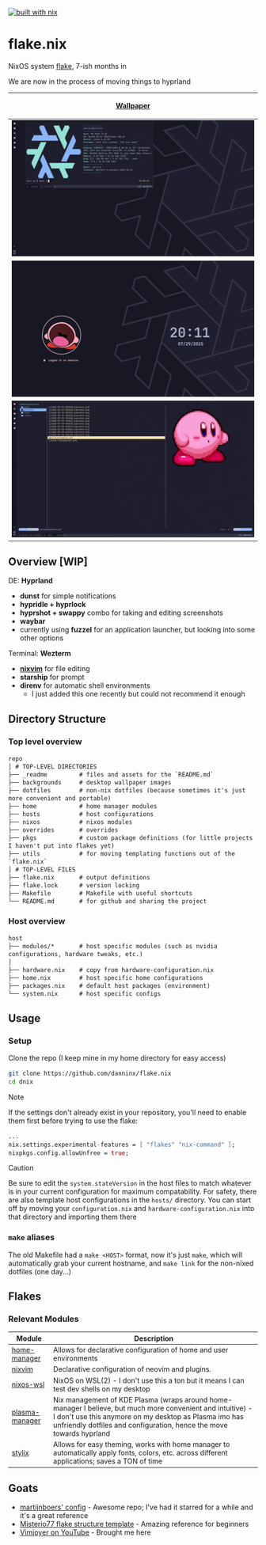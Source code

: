 [![built with nix](https://img.shields.io/static/v1?logo=nixos&logoColor=white&label=&message=Built%20with%20Nix&color=41439a)](https://builtwithnix.org)
# flake.nix

NixOS system [flake](https://nixos.wiki/wiki/Flakes), 7-ish months in

We are now in the process of moving things to hyprland

| <p align="center"> [Wallpaper](https://github.com/NixOS/nixos-artwork/blob/master/wallpapers/nix-wallpaper-nineish-catppuccin-mocha-alt.png) |
| - |
| ![Screenshot](./_readme/screenshot-fetch.png) 
| ![Screenshot](./_readme/screenshot-lock.png) 
| ![Screenshot](./_readme/screenshot-files.png) 

## Overview [WIP]

DE: **Hyprland**
- **dunst** for simple notifications
- **hypridle + hyprlock**
- **hyprshot + swappy** combo for taking and editing screenshots
- **waybar**
- currently using **fuzzel** for an application launcher, but looking into some other options

Terminal: **Wezterm**
- [**nixvim**]() for file editing
- **starship** for prompt
- **direnv** for automatic shell environments
    - I just added this one recently but could not recommend it enough



## Directory Structure

### Top level overview

```
repo
│ # TOP-LEVEL DIRECTORIES
├── _readme         # files and assets for the `README.md`
├── backgrounds     # desktop wallpaper images
├── dotfiles        # non-nix dotfiles (because sometimes it's just more convenient and portable)
├── home            # home manager modules
├── hosts           # host configurations
├── nixos           # nixos modules 
├── overrides       # overrides 
├── pkgs            # custom package definitions (for little projects I haven't put into flakes yet)
├── utils           # for moving templating functions out of the `flake.nix`
│ # TOP-LEVEL FILES
├── flake.nix       # output definitions     
├── flake.lock      # version locking
├── Makefile        # Makefile with useful shortcuts
└── README.md       # for github and sharing the project
```

### Host overview

```
host
├── modules/*       # host specific modules (such as nvidia configurations, hardware tweaks, etc.)
│
├── hardware.nix    # copy from hardware-configuration.nix
├── home.nix        # host specific home configurations
├── packages.nix    # default host packages (environment)
└── system.nix      # host specific configs
```

## Usage

### Setup
Clone the repo (I keep mine in my home directory for easy access)

```sh
git clone https://github.com/danninx/flake.nix
cd dnix
```

> [!NOTE]
> If the settings don't already exist in your repository, you'll need to enable them first before trying to use the flake:
```nix
...
nix.settings.experimental-features = [ "flakes" "nix-command" ];
nixpkgs.config.allowUnfree = true;
```

> [!CAUTION]
> Be sure to edit the `system.stateVersion` in the host files to match whatever is in your current configuration for maximum compatability. For safety, there are also template host configurations in the `hosts/` directory. You can start off by moving your `configuration.nix` and `hardware-configuration.nix` into that directory and importing them there

### `make` aliases

The old Makefile had a `make <HOST>` format, now it's just `make`, which will automatically grab your current hostname, and `make link` for the non-nixed dotfiles (one day...)

## Flakes

### Relevant Modules

| Module | Description |
| - | - |
| [home-manager](https://github.com/nix-community/home-manager) | Allows for declarative configuration of home and user environments
| [nixvim](https://github.com/nix-community/nixvim) | Declarative configuration of neovim and plugins. 
| [nixos-wsl](https://github.com/nix-community/NixOS-WSL) | NixOS on WSL(2) - I don't use this a ton but it means I can test dev shells on my desktop
| [plasma-manager](https://github.com/nix-community/plasma-manager) | Nix management of KDE Plasma (wraps around home-manager I believe, but much more convenient and intuitive) - I don't use this anymore on my desktop as Plasma imo has unfriendly dotfiles and configuration, hence the move towards hyprland
| [stylix](https://github.com/danth/stylix/) | Allows for easy theming, works with home manager to automatically apply fonts, colors, etc. across different applications; saves a TON of time

## Goats
- [martijnboers' config](https://github.com/martijnboers/nixos) - Awesome repo; I've had it starred for a while and it's a great reference
- [Misterio77 flake structure template](https://github.com/Misterio77/nix-starter-configs) - Amazing reference for beginners
- [Vimjoyer on YouTube](https://www.youtube.com/@vimjoyer) - Brought me here

